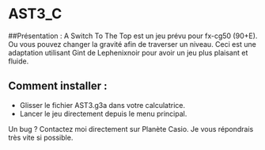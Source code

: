 # AST3_C

##Présentation :
A Switch To The Top est un jeu prévu pour fx-cg50 (90+E). Ou vous pouvez changer la gravité afin de traverser un niveau.
Ceci est une adaptation utilisant Gint de Lephenixnoir pour avoir un jeu plus plaisant et fluide.

## Comment installer :
- Glisser le fichier AST3.g3a dans votre calculatrice.
- Lancer le jeu directement depuis le menu principal.

Un bug ? Contactez moi directement sur Planète Casio. Je vous répondrais très vite si possible.
